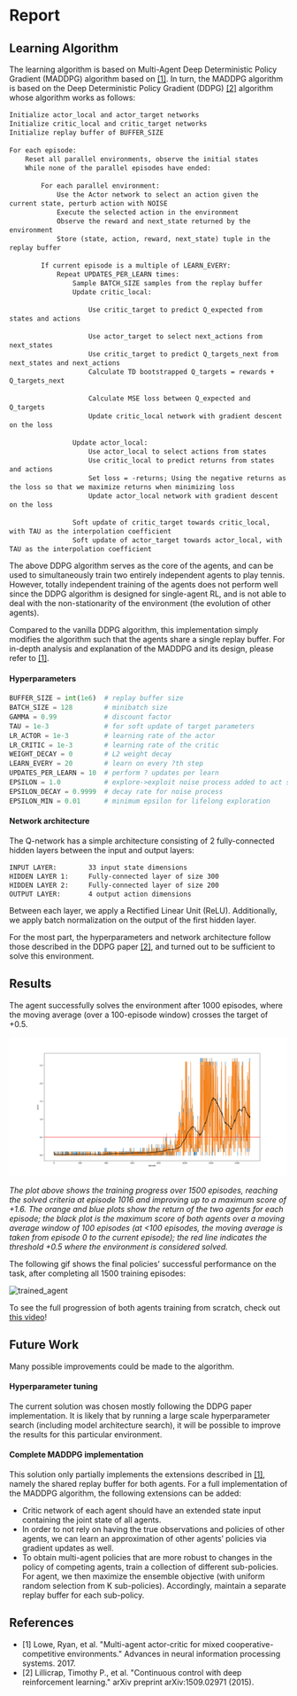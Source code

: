 # Report

## Learning Algorithm

The learning algorithm is based on Multi-Agent Deep Deterministic Policy Gradient (MADDPG) algorithm based on [[1]](#maddpg_paper). In turn, the MADDPG algorithm is based on the Deep Deterministic Policy Gradient (DDPG) [[2]](#ddpg_paper) algorithm whose algorithm works as follows:

```
Initialize actor_local and actor_target networks
Initialize critic_local and critic_target networks
Initialize replay buffer of BUFFER_SIZE

For each episode:
    Reset all parallel environments, observe the initial states
    While none of the parallel episodes have ended:

        For each parallel environment:
            Use the Actor network to select an action given the current state, perturb action with NOISE
            Execute the selected action in the environment
            Observe the reward and next_state returned by the environment
            Store (state, action, reward, next_state) tuple in the replay buffer

        If current episode is a multiple of LEARN_EVERY:
            Repeat UPDATES_PER_LEARN times:
                Sample BATCH_SIZE samples from the replay buffer
                Update critic_local:
                    
                    Use critic_target to predict Q_expected from states and actions
                    
                    Use actor_target to select next_actions from next_states
                    Use critic_target to predict Q_targets_next from next_states and next_actions
                    Calculate TD bootstrapped Q_targets = rewards + Q_targets_next

                    Calculate MSE loss between Q_expected and Q_targets
                    Update critic_local network with gradient descent on the loss

                Update actor_local:
                    Use actor_local to select actions from states
                    Use critic_local to predict returns from states and actions
                    Set loss = -returns; Using the negative returns as the loss so that we maximize returns when minimizing loss
                    Update actor_local network with gradient descent on the loss

                Soft update of critic_target towards critic_local, with TAU as the interpolation coefficient
                Soft update of actor_target towards actor_local, with TAU as the interpolation coefficient
```

The above DDPG algorithm serves as the core of the agents, and can be used to simultaneously train two entirely independent agents to play tennis. However, totally independent training of the agents does not perform well since the DDPG algorithm is designed for single-agent RL, and is not able to deal with the non-stationarity of the environment (the evolution of other agents). 

Compared to the vanilla DDPG algorithm, this implementation simply modifies the algorithm such that the agents share a single replay buffer. For in-depth analysis and explanation of the MADDPG and its design, please refer to [[1]](#maddpg_paper).

#### Hyperparameters

```python
BUFFER_SIZE = int(1e6)  # replay buffer size
BATCH_SIZE = 128        # minibatch size
GAMMA = 0.99            # discount factor
TAU = 1e-3              # for soft update of target parameters
LR_ACTOR = 1e-3         # learning rate of the actor
LR_CRITIC = 1e-3        # learning rate of the critic
WEIGHT_DECAY = 0        # L2 weight decay
LEARN_EVERY = 20        # learn on every ?th step
UPDATES_PER_LEARN = 10  # perform ? updates per learn
EPSILON = 1.0           # explore->exploit noise process added to act step
EPSILON_DECAY = 0.9999  # decay rate for noise process
EPSILON_MIN = 0.01      # minimum epsilon for lifelong exploration
```

#### Network architecture

The Q-network has a simple architecture consisting of 2 fully-connected hidden layers between the input and output layers:
```
INPUT LAYER:        33 input state dimensions
HIDDEN LAYER 1:     Fully-connected layer of size 300
HIDDEN LAYER 2:     Fully-connected layer of size 200
OUTPUT LAYER:       4 output action dimensions
```
Between each layer, we apply a Rectified Linear Unit (ReLU). Additionally, we apply batch normalization on the output of the first hidden layer.

For the most part, the hyperparameters and network architecture follow those described in the DDPG paper [[2]](#ddpg_paper), and turned out to be sufficient to solve this environment.

## Results

The agent successfully solves the environment after 1000 episodes, where the moving average (over a 100-episode window) crosses the target of +0.5.

![scores plot](assets/scores.png)

_The plot above shows the training progress over 1500 episodes, reaching the solved criteria at episode 1016 and improving up to a maximum score of +1.6. The orange and blue plots show the return of the two agents for each episode; the black plot is the maximum score of both agents over a moving average window of 100 episodes (at <100 episodes, the moving average is taken from episode 0 to the current episode); the red line indicates the threshold +0.5 where the environment is considered solved._

The following gif shows the final policies' successful performance on the task, after completing all 1500 training episodes:

![trained_agent](assets/trained_agent.gif)

To see the full progression of both agents training from scratch, check out [this video](https://youtu.be/KMBmxojIP58)!

## Future Work
Many possible improvements could be made to the algorithm.

#### Hyperparameter tuning
The current solution was chosen mostly following the DDPG paper implementation. It is likely that by running a large scale hyperparameter search (including model architecture search), it will be possible to improve the results for this particular environment.

#### Complete MADDPG implementation

This solution only partially implements the extensions described in [[1]](#maddpg_paper), namely the shared replay buffer for both agents. For a full implementation of the MADDPG algorithm, the following extensions can be added:
- Critic network of each agent should have an extended state input containing the joint state of all agents.
- In order to not rely on having the true observations and policies of other agents, we can learn an approximation of other agents’ policies via gradient updates as well.
- To obtain multi-agent policies that are more robust to changes in the policy of competing agents, train a collection of different sub-policies. For agent, we then maximize the ensemble objective (with uniform random selection from K sub-policies). Accordingly, maintain a separate replay buffer for each sub-policy.

## References
- <a name="maddpg_paper">[1]</a> Lowe, Ryan, et al. "Multi-agent actor-critic for mixed cooperative-competitive environments." Advances in neural information processing systems. 2017.
- <a name="ddpg_paper">[2]</a> Lillicrap, Timothy P., et al. "Continuous control with deep reinforcement learning." arXiv preprint arXiv:1509.02971 (2015).